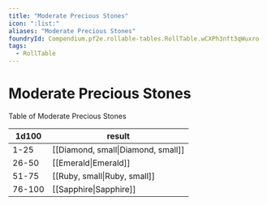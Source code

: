 ```yaml
---
title: "Moderate Precious Stones"
icon: ":list:"
aliases: "Moderate Precious Stones"
foundryId: Compendium.pf2e.rollable-tables.RollTable.wCXPh3nft3qWuxro
tags:
  - RollTable
---
```


# Moderate Precious Stones
Table of Moderate Precious Stones

| 1d100 | result |
|------|--------|
| 1-25 | [[Diamond, small\|Diamond, small]] |
| 26-50 | [[Emerald\|Emerald]] |
| 51-75 | [[Ruby, small\|Ruby, small]] |
| 76-100 | [[Sapphire\|Sapphire]] |
